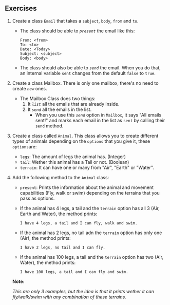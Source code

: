 ## Exercises

1. Create a class `Email` that takes a `subject`, `body`, `from` and `to`.
    * The class should be able to _`present`_ the email like this:

        ```
        From: <from>
        To: <to>
        Date: <Today>
        Subject: <subject>
        Body: <body>
        ```

    * The class should also be able to _`send`_ the email. When you do that, an internal variable `sent` changes from the default `false` to `true`.

2. Create a class Mailbox. There is only one mailbox, there's no need to create _`new`_ ones.
    * The Mailbox Class does two things:
        1. It _`list`_ all the emails that are already inside.
        2. It _`send`_ all the emails in the list.
            * When you use this _`send`_ option in `Mailbox`, it says "All emails sent!" and marks each email in the list as `sent` by calling their `send` method.

3. Create a class called `Animal`. This class allows you to create different types of animals depending on the `options` that you give it, these `options`are:
    * `legs`: The amount of legs the animal has. (Integer)
    * `tail`: Wether this animal has a Tail or not. (Boolean)
    * `terrain`: It can have one or many from "Air", "Earth" or "Water".

4. Add the following method to the `Animal` class:
    * `present`: Prints the information about the animal and movement capabilities (Fly, walk or swim) depending on the terrains that you pass as options.

    * If the animal has 4 legs, a tail and the `terrain` option has all 3 (Air, Earth and Water), the method prints:
        ```
        I have 4 legs, a tail and I can fly, walk and swim.
        ```

    * If the animal has 2 legs, no tail adn the `terrain` option has only one (Air), the method prints:
        ```
        I have 2 legs, no tail and I can fly.
        ```

    * If the animal has 100 legs, a tail and the  `terrain` option has two (Air, Water), the method prints:
        ```
        I have 100 legs, a tail and I can fly and swim.
        ```

    **Note:**

    _This are only 3 examples, but the idea is that it prints wether it can fly/walk/swim with any combination of these terrains._


